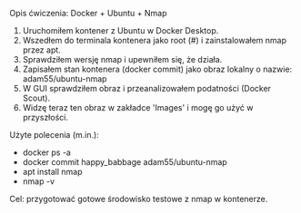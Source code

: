 Opis ćwiczenia: Docker + Ubuntu + Nmap

1. Uruchomiłem kontener z Ubuntu w Docker Desktop.
2. Wszedłem do terminala kontenera jako root (#) i zainstalowałem nmap przez apt.
3. Sprawdziłem wersję nmap i upewniłem się, że działa.
4. Zapisałem stan kontenera (docker commit) jako obraz lokalny o nazwie: adam55/ubuntu-nmap
5. W GUI sprawdziłem obraz i przeanalizowałem podatności (Docker Scout).
6. Widzę teraz ten obraz w zakładce 'Images' i mogę go użyć w przyszłości.

Użyte polecenia (m.in.):
- docker ps -a
- docker commit happy_babbage adam55/ubuntu-nmap
- apt install nmap
- nmap -v

Cel: przygotować gotowe środowisko testowe z nmap w kontenerze.
